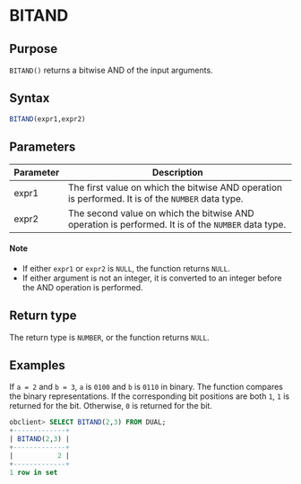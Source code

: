 # BITAND

## Purpose

`BITAND()` returns a bitwise AND of the input arguments.

## Syntax

```sql
BITAND(expr1,expr2)
```

## Parameters

| Parameter | Description |
|-------|------------------------------------|
| expr1 | The first value on which the bitwise AND operation is performed. It is of the `NUMBER` data type.  |
| expr2 | The second value on which the bitwise AND operation is performed. It is of the `NUMBER` data type.  |

  <main id="notice" type='explain'>
    <h4>Note</h4>
    <ul>
    <li>If either <code>expr1</code> or <code>expr2</code> is <code>NULL</code>, the function returns <code>NULL</code>. </li>
    <li>If either argument is not an integer, it is converted to an integer before the AND operation is performed. </li>
    </ul>
  </main>

## Return type

The return type is `NUMBER`, or the function returns `NULL`.

## Examples

If `a = 2` and `b = 3`, `a` is `0100` and `b` is `0110` in binary. The function compares the binary representations. If the corresponding bit positions are both `1`, `1` is returned for the bit. Otherwise, `0` is returned for the bit.

```sql
obclient> SELECT BITAND(2,3) FROM DUAL;
+-------------+
| BITAND(2,3) |
+-------------+
|           2 |
+-------------+
1 row in set
```
